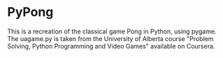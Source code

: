 # PyPong
This is a recreation of the classical game Pong in Python, using pygame.  The uagame.py is taken from the University of Alberta  course "Problem Solving, Python Programming and Video Games" available on Coursera.
